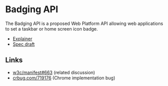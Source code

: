 # Badging API

The Badging API is a proposed Web Platform API allowing web applications to set
a taskbar or home screen icon badge.

* [Explainer](explainer.md)
* [Spec draft](https://w3c.github.io/badging)

## Links

* [w3c/manifest#663](https://github.com/w3c/manifest/issues/663) (related
  discussion)
* [crbug.com/719176](https://crbug.com/719176) (Chrome implementation bug)
